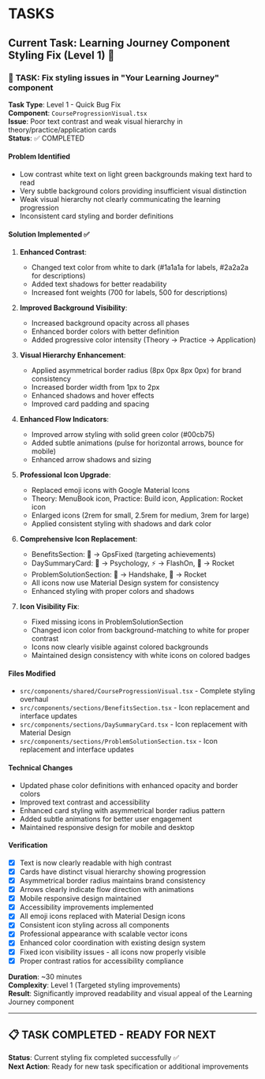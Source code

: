 # TASKS

## Current Task: Learning Journey Component Styling Fix (Level 1) 🔧

### 🎯 **TASK**: Fix styling issues in "Your Learning Journey" component

**Task Type**: Level 1 - Quick Bug Fix  
**Component**: `CourseProgressionVisual.tsx`  
**Issue**: Poor text contrast and weak visual hierarchy in theory/practice/application cards  
**Status**: ✅ COMPLETED  

#### Problem Identified
- Low contrast white text on light green backgrounds making text hard to read
- Very subtle background colors providing insufficient visual distinction
- Weak visual hierarchy not clearly communicating the learning progression
- Inconsistent card styling and border definitions

#### Solution Implemented ✅
1. **Enhanced Contrast**: 
   - Changed text color from white to dark (#1a1a1a for labels, #2a2a2a for descriptions)
   - Added text shadows for better readability
   - Increased font weights (700 for labels, 500 for descriptions)

2. **Improved Background Visibility**:
   - Increased background opacity across all phases
   - Enhanced border colors with better definition
   - Added progressive color intensity (Theory → Practice → Application)

3. **Visual Hierarchy Enhancement**:
   - Applied asymmetrical border radius (8px 0px 8px 0px) for brand consistency
   - Increased border width from 1px to 2px
   - Enhanced shadows and hover effects
   - Improved card padding and spacing

4. **Enhanced Flow Indicators**:
   - Improved arrow styling with solid green color (#00cb75)
   - Added subtle animations (pulse for horizontal arrows, bounce for mobile)
   - Enhanced arrow shadows and sizing

5. **Professional Icon Upgrade**:
   - Replaced emoji icons with Google Material Icons
   - Theory: MenuBook icon, Practice: Build icon, Application: Rocket icon
   - Enlarged icons (2rem for small, 2.5rem for medium, 3rem for large)
   - Applied consistent styling with shadows and dark color

6. **Comprehensive Icon Replacement**:
   - BenefitsSection: 🎯 → GpsFixed (targeting achievements)
   - DaySummaryCard: 🧠 → Psychology, ⚡ → FlashOn, 🚀 → Rocket
   - ProblemSolutionSection: 🤝 → Handshake, 🚀 → Rocket
   - All icons now use Material Design system for consistency
   - Enhanced styling with proper colors and shadows

7. **Icon Visibility Fix**:
   - Fixed missing icons in ProblemSolutionSection
   - Changed icon color from background-matching to white for proper contrast
   - Icons now clearly visible against colored backgrounds
   - Maintained design consistency with white icons on colored badges

#### Files Modified
- `src/components/shared/CourseProgressionVisual.tsx` - Complete styling overhaul
- `src/components/sections/BenefitsSection.tsx` - Icon replacement and interface updates
- `src/components/sections/DaySummaryCard.tsx` - Icon replacement with Material Design
- `src/components/sections/ProblemSolutionSection.tsx` - Icon replacement and interface updates

#### Technical Changes
- Updated phase color definitions with enhanced opacity and border colors
- Improved text contrast and accessibility
- Enhanced card styling with asymmetrical border radius pattern
- Added subtle animations for better user engagement
- Maintained responsive design for mobile and desktop

#### Verification
- [x] Text is now clearly readable with high contrast
- [x] Cards have distinct visual hierarchy showing progression
- [x] Asymmetrical border radius maintains brand consistency
- [x] Arrows clearly indicate flow direction with animations
- [x] Mobile responsive design maintained
- [x] Accessibility improvements implemented
- [x] All emoji icons replaced with Material Design icons
- [x] Consistent icon styling across all components
- [x] Professional appearance with scalable vector icons
- [x] Enhanced color coordination with existing design system
- [x] Fixed icon visibility issues - all icons now properly visible
- [x] Proper contrast ratios for accessibility compliance

**Duration**: ~30 minutes  
**Complexity**: Level 1 (Targeted styling improvements)  
**Result**: Significantly improved readability and visual appeal of the Learning Journey component

---

## 📋 **TASK COMPLETED - READY FOR NEXT**

**Status**: Current styling fix completed successfully ✅  
**Next Action**: Ready for new task specification or additional improvements

